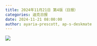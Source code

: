 ```yaml
---
title: 2024年11月21日 第4版（日报）
categories: 迪克日报
date: 2024-11-21 08:00:00
author: ayaria-prescott, ap-s-deskmate
---
```


![](IMG_2260.jpeg)